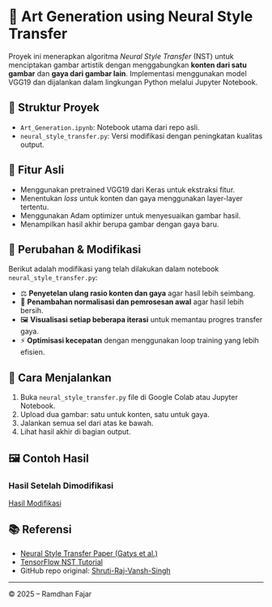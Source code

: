 # 🎨 Art Generation using Neural Style Transfer

Proyek ini menerapkan algoritma *Neural Style Transfer* (NST) untuk menciptakan gambar artistik dengan menggabungkan **konten dari satu gambar** dan **gaya dari gambar lain**. Implementasi menggunakan model VGG19 dan dijalankan dalam lingkungan Python melalui Jupyter Notebook.

## 📁 Struktur Proyek

- `Art_Generation.ipynb`: Notebook utama dari repo asli.
- `neural_style_transfer.py`: Versi modifikasi  dengan peningkatan kualitas output.

## 🚀 Fitur Asli

- Menggunakan pretrained VGG19 dari Keras untuk ekstraksi fitur.
- Menentukan *loss* untuk konten dan gaya menggunakan layer-layer tertentu.
- Menggunakan Adam optimizer untuk menyesuaikan gambar hasil.
- Menampilkan hasil akhir berupa gambar dengan gaya baru.

## 🔧 Perubahan & Modifikasi

Berikut adalah modifikasi yang telah dilakukan dalam notebook `neural_style_transfer.py`:

- ⚖️ **Penyetelan ulang rasio konten dan gaya** agar hasil lebih seimbang.
- 🧹 **Penambahan normalisasi dan pemrosesan awal** agar hasil lebih bersih.
- 🖼️ **Visualisasi setiap beberapa iterasi** untuk memantau progres transfer gaya.
- ⚡ **Optimisasi kecepatan** dengan menggunakan loop training yang lebih efisien.

## 📌 Cara Menjalankan

1. Buka `neural_style_transfer.py` file di Google Colab atau Jupyter Notebook.
2. Upload dua gambar: satu untuk konten, satu untuk gaya.
3. Jalankan semua sel dari atas ke bawah.
4. Lihat hasil akhir di bagian output.

## 🖼️ Contoh Hasil

### Hasil Setelah Dimodifikasi
[Hasil Modifikasi](hasil_modifikasi.png)


## 📚 Referensi

- [Neural Style Transfer Paper (Gatys et al.)](https://arxiv.org/abs/1508.06576)
- [TensorFlow NST Tutorial](https://www.tensorflow.org/tutorials/generative/style_transfer)
- GitHub repo original: [Shruti-Raj-Vansh-Singh](https://github.com/Shruti-Raj-Vansh-Singh/Art-Generation-using-neural-style-tranfer)

---

© 2025 – Ramdhan Fajar
